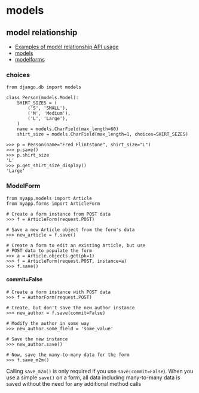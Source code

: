 # models

## model relationship

+ [Examples of model relationship API usage](https://docs.djangoproject.com/en/2.2/topics/db/examples/)
+ [models](https://docs.djangoproject.com/en/2.2/topics/db/models/)
+ [modelforms](https://docs.djangoproject.com/en/2.2/topics/forms/modelforms/)

### choices

```
from django.db import models

class Person(models.Model):
    SHIRT_SIZES = (
        ('S', 'SMALL'),
        ('M', 'Medium'),
        ('L', 'Large'),
    )
    name = models.CharField(max_length=60)
    shirt_size = models.CharField(max_length=1, choices=SHIRT_SEZES)

>>> p = Person(name="Fred Flintstone", shirt_size="L")
>>> p.save()
>>> p.shirt_size
'L'
>>> p.get_shirt_size_display()
'Large'
```

### ModelForm

```
from myapp.models import Article
from myapp.forms import ArticleForm

# Create a form instance from POST data
>>> f = ArticleForm(request.POST)

# Save a new Article object from the form's data
>>> new_article = f.save()

# Create a form to edit an existing Article, but use
# POST data to populate the form
>>> a = Article.objects.get(pk=1)
>>> f = ArticleForm(request.POST, instance=a)
>>> f.save()
```

#### commit=False

```
# Create a form instance with POST data
>>> f = AuthorForm(request.POST)

# Create, but don't save the new author instance
>>> new_author = f.save(commit=False)

# Modify the author in some way
>>> new_author.some_field = 'some_value'

# Save the new instance
>>> new_author.save()

# Now, save the many-to-many data for the form
>>> f.save_m2m()
```
Calling `save_m2m()` is only required if you use `save(commit=False`).
When you use a simple `save()` on a form, all data including many-to-many data 
is saved without the need for any additional method calls
